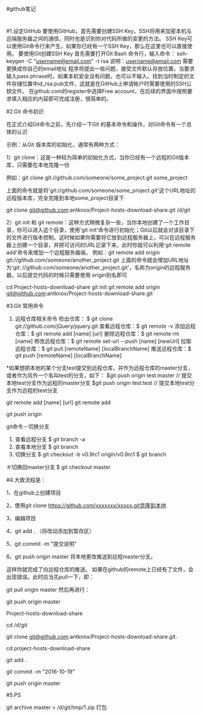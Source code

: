 #github笔记
#
#1.设定GitHub
要使用GitHub，首先需要创建SSH Key，SSH将用来加密本机与远端服务器之间的通信，同时也是识别你对代码所做的变更的方法。
SSH Key可以使用Git命令行来产生，如果你已经有一个SSH Key，那么在这里也可以直接使用。
要使用Git创建SSH Key 首先需要打开Git Bash 命令行，输入命令：
ssh-keygen  -C  "username@email.com"  -t  rsa
说明：username@email.com 需要更换成你自己的email地址
程序将提出一些问题，接受文件默认存放位置，当要求输入pass phrase时，如果本机安全没有问题，也可以不输入。找到当时制定的文件存储位置中id_rsa.pub文件，这就是在GitHub上申请帐户时需要使用的SSH公钥文件。
在github.com的register中选择Free account，在后续的界面中按照要求填入相应的内容即可完成注册，很简单的。

#2.Git 命令初识

在正式介绍Git命令之前，先介绍一下Git 的基本命令和操作，对Git命令有一个总体的认识

示例：从Git 版本库的初始化，通常有两种方式：

1）git clone：这是一种较为简单的初始化方式，当你已经有一个远程的Git版本库，只需要在本地克隆一份

例如：git  clone  git://github.com/someone/some_project.git   some_project 

上面的命令就是将'git://github.com/someone/some_project.git'这个URL地址的远程版本库，完全克隆到本地some_project目录下

git clone git@github.com:antknox/Project-hosts-download-share.git /d/git

2）git init 和 git remote：这种方式稍微复杂一些，当你本地创建了一个工作目录，你可以进入这个目录，使用'git init'命令进行初始化；Git以后就会对该目录下的文件进行版本控制，这时候如果你需要将它放到远程服务器上，可以在远程服务器上创建一个目录，并把可访问的URL记录下来，此时你就可以利用'git remote add'命令来增加一个远程服务器端，
例如：git  remote  add  origin  git://github.com/someone/another_project.git
上面的命令就会增加URL地址为'git: //github.com/someone/another_project.git'，名称为origin的远程服务器，以后提交代码的时候只需要使用 origin别名即可

cd Project-hosts-download-share
git init
git remote add origin git@github.com:antknox/Project-hosts-download-share.git

#3.Git 常用命令

1) 远程仓库相关命令
检出仓库：        $ git clone git://github.com/jQuery/jquery.git
查看远程仓库：$ git remote -v
添加远程仓库：$ git remote add [name] [url]
删除远程仓库：$ git remote rm [name]
修改远程仓库：$ git remote set-url --push [name] [newUrl]
拉取远程仓库：$ git pull [remoteName] [localBranchName]
推送远程仓库：$ git push [remoteName] [localBranchName]

*如果想把本地的某个分支test提交到远程仓库，并作为远程仓库的master分支，或者作为另外一个名叫test的分支，如下：
$git push origin test:master         // 提交本地test分支作为远程的master分支
$git push origin test:test              // 提交本地test分支作为远程的test分支

git remote add [name] [url]
git remote add 

git push origin

git命令－切换分支
1. 查看远程分支 $ git branch -a 
2. 查看本地分支 $ git branch
3. 切换分支 $ git checkout -b v0.9rc1 origin/v0.9rc1  $ git branch

＃切换回master分支 $ git checkout master

#4.大致流程是：

1、在github上创建项目

2、使用git clone https://github.com/xxxxxxx/xxxxx.git克隆到本地

3、编辑项目

4、git add . （将改动添加到暂存区）

5、git commit -m "提交说明"

6、git push origin master 将本地更改推送到远程master分支。

这样你就完成了向远程仓库的推送。
如果在github的remote上已经有了文件，会出现错误。此时应当先pull一下，即：

git pull origin master
然后再进行：

git push origin master

Project-hosts-download-share

cd /d/git

git clone git@github.com:antknox/Project-hosts-download-share.git.

cd project-hosts-download-share

git add .

git commit -m "2016-10-19"

git push origin master



#5.PS

 git archive master > /d/git/tmp/1.zip
打包



